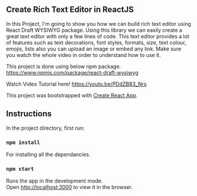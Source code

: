 ## Create Rich Text Editor in ReactJS

In this Project, I'm going to show you how we can build rich text editor using React Draft WYSIWYG package. Using this library we can easily create a great text editor with only a few lines of code. This text editor provides a lot of features such as text decorations, font styles, formats, size, text colour,  emojis, lists also you can upload an image or embed any link.  Make sure you watch the whole video in order to understand how to use it.   

This project is done using below npm package.
https://www.npmjs.com/package/react-draft-wysiwyg

Watch Video Tutorial here!
https://youtu.be/PDdZB83_Nrs




This project was bootstrapped with [Create React App](https://github.com/facebook/create-react-app).

## Instructions

In the project directory, first run:

### `npm install`

For installing all the dependancies. 

### `npm start`

Runs the app in the development mode.<br />
Open [http://localhost:3000](http://localhost:3000) to view it in the browser.


